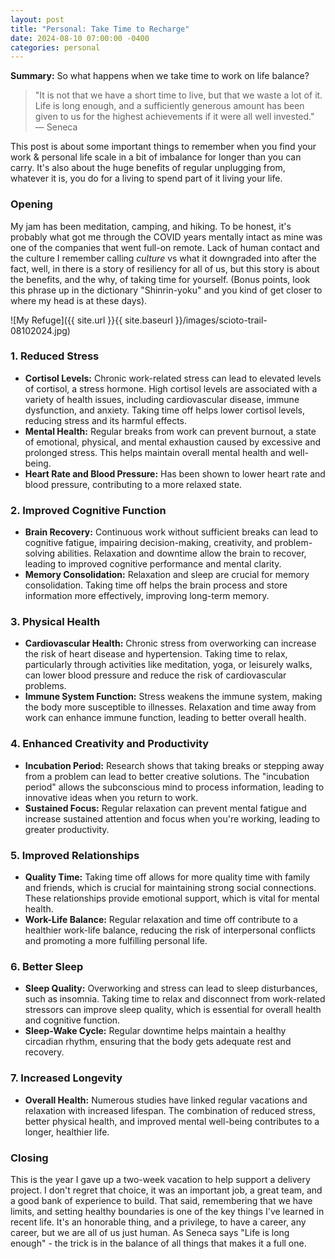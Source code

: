 ```yaml
---
layout: post  
title: "Personal: Take Time to Recharge"  
date: 2024-08-10 07:00:00 -0400  
categories: personal  
---
```


**Summary:** So what happens when we take time to work on life balance?

> "It is not that we have a short time to live, but that we waste a lot of it. Life is long enough, and a sufficiently generous amount has been given to us for the highest achievements if it were all well invested." — Seneca

This post is about some important things to remember when you find your work & personal life scale in a bit of imbalance for longer than you can carry. It's also about the huge benefits of regular unplugging from, whatever it is, you do for a living to spend part of it living your life.

<!--more-->

### Opening

My jam has been meditation, camping, and hiking. To be honest, it's probably what got me through the COVID years mentally intact as mine was one of the companies that went full-on remote. Lack of human contact and the culture I remember calling *culture* vs what it downgraded into after the fact, well, in there is a story of resiliency for all of us, but this story is about the benefits, and the why, of taking time for yourself. (Bonus points, look this phrase up in the dictionary "Shinrin-yoku" and you kind of get closer to where my head is at these days).

![My Refuge]({{ site.url }}{{ site.baseurl }}/images/scioto-trail-08102024.jpg)

### 1. **Reduced Stress**
   - **Cortisol Levels:** Chronic work-related stress can lead to elevated levels of cortisol, a stress hormone. High cortisol levels are associated with a variety of health issues, including cardiovascular disease, immune dysfunction, and anxiety. Taking time off helps lower cortisol levels, reducing stress and its harmful effects.
   - **Mental Health:** Regular breaks from work can prevent burnout, a state of emotional, physical, and mental exhaustion caused by excessive and prolonged stress. This helps maintain overall mental health and well-being.
   - **Heart Rate and Blood Pressure:** Has been shown to lower heart rate and blood pressure, contributing to a more relaxed state.
  
### 2. **Improved Cognitive Function**
   - **Brain Recovery:** Continuous work without sufficient breaks can lead to cognitive fatigue, impairing decision-making, creativity, and problem-solving abilities. Relaxation and downtime allow the brain to recover, leading to improved cognitive performance and mental clarity.
   - **Memory Consolidation:** Relaxation and sleep are crucial for memory consolidation. Taking time off helps the brain process and store information more effectively, improving long-term memory.

### 3. **Physical Health**
   - **Cardiovascular Health:** Chronic stress from overworking can increase the risk of heart disease and hypertension. Taking time to relax, particularly through activities like meditation, yoga, or leisurely walks, can lower blood pressure and reduce the risk of cardiovascular problems.
   - **Immune System Function:** Stress weakens the immune system, making the body more susceptible to illnesses. Relaxation and time away from work can enhance immune function, leading to better overall health.

### 4. **Enhanced Creativity and Productivity**
   - **Incubation Period:** Research shows that taking breaks or stepping away from a problem can lead to better creative solutions. The "incubation period" allows the subconscious mind to process information, leading to innovative ideas when you return to work.
   - **Sustained Focus:** Regular relaxation can prevent mental fatigue and increase sustained attention and focus when you're working, leading to greater productivity.

### 5. **Improved Relationships**
   - **Quality Time:** Taking time off allows for more quality time with family and friends, which is crucial for maintaining strong social connections. These relationships provide emotional support, which is vital for mental health.
   - **Work-Life Balance:** Regular relaxation and time off contribute to a healthier work-life balance, reducing the risk of interpersonal conflicts and promoting a more fulfilling personal life.

### 6. **Better Sleep**
   - **Sleep Quality:** Overworking and stress can lead to sleep disturbances, such as insomnia. Taking time to relax and disconnect from work-related stressors can improve sleep quality, which is essential for overall health and cognitive function.
   - **Sleep-Wake Cycle:** Regular downtime helps maintain a healthy circadian rhythm, ensuring that the body gets adequate rest and recovery.

### 7. **Increased Longevity**
   - **Overall Health:** Numerous studies have linked regular vacations and relaxation with increased lifespan. The combination of reduced stress, better physical health, and improved mental well-being contributes to a longer, healthier life.

### Closing
This is the year I gave up a two-week vacation to help support a delivery project. I don't regret that choice, it was an important job, a great team, and a good bank of experience to build. That said, remembering that we have limits, and setting healthy boundaries is one of the key things I've learned in recent life. It's an honorable thing, and a privilege, to have a career, any career, but we are all of us just human. As Seneca says "Life is long enough" - the trick is in the balance of all things that makes it a full one.